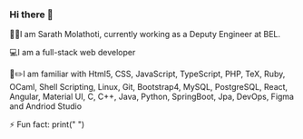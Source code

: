### Hi there 👋

👨‍🎓I am Sarath Molathoti, currently working as a Deputy Engineer at BEL.

💻I am a full-stack web developer

📝✏️I am familiar with Html5, CSS, JavaScript, TypeScript, PHP, TeX, Ruby, OCaml, Shell Scripting, Linux, Git, Bootstrap4, MySQL, PostgreSQL, React, Angular, Material UI, C, C++, Java, Python, SpringBoot, Jpa, DevOps, Figma and Andriod Studio

⚡ Fun fact: print(" ")

<!--
**Sarath-Molathoti/Sarath-Molathoti** is a ✨ _special_ ✨ repository because its `README.md` (this file) appears on your GitHub profile.

Here are some ideas to get you started:

- 🔭 I’m currently working on ...
- 🌱 I’m currently learning ...
- 👯 I’m looking to collaborate on ...
- 🤔 I’m looking for help with ...
- 💬 Ask me about ...
- 📫 How to reach me: ...
- 😄 Pronouns: ...
- ⚡ Fun fact: ...
-->

